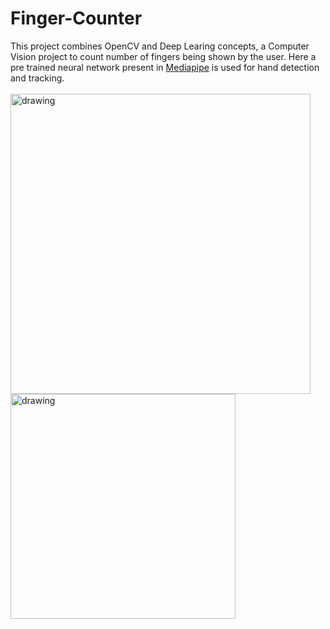 # Finger-Counter
This project combines OpenCV and Deep Learing concepts, a Computer Vision project to count number of fingers being shown by the user.
Here a pre trained neural network present in [Mediapipe](https://google.github.io/mediapipe/) is used for hand detection and tracking. </br></br>
<img src="https://github.com/scoooobydoo/Finger-Counter/blob/main/image/img1.PNG" alt="drawing" width="480"/> <img src="https://github.com/scoooobydoo/Finger-Counter/blob/main/image/img2.PNG" alt="drawing" width="360"/> 
